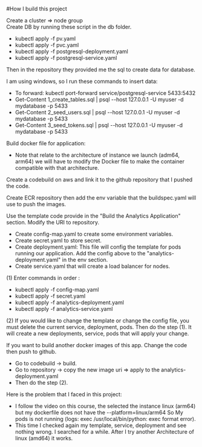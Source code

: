#How I build this project

Create a cluster => node group
\
Create DB by running these script in the db folder.
   + kubectl apply -f pv.yaml
   + kubectl apply -f pvc.yaml
   + kubectl apply -f postgresql-deployment.yaml
   + kubectl apply -f postgresql-service.yaml

Then in the repository they provided me the sql to create data for database. 

I am using windows, so I run these commands to insert data:
   + To forward: kubectl port-forward service/postgresql-service 5433:5432
   + Get-Content 1_create_tables.sql | psql --host 127.0.0.1 -U myuser -d mydatabase -p 5433
   + Get-Content 2_seed_users.sql | psql --host 127.0.0.1 -U myuser -d mydatabase -p 5433
   + Get-Content 3_seed_tokens.sql | psql --host 127.0.0.1 -U myuser -d mydatabase -p 5433

Build docker file for application:
 + Note that relate to the architecture of instance we launch (adm64, arm64) we will have to modify the Docker file to make the container compatible with that architecture.

Create a codebuild on aws and link it to the github repository that I pushed the code.

Create ECR repository then add the env variable that the buildspec.yaml will use to push the images.

Use the template code provide in the "Build the Analytics Application" section. Modify the URI to repository.
 + Create config-map.yaml to create some environment variables.
 + Create secret.yaml to store secret. 
 + Create deployment.yaml: This file will config the template for pods running our application. Add the config above to the "analytics-deployment.yaml" in the env section.
 + Create service.yaml that will create a load balancer for nodes.

(1) Enter commands in order :
+ kubectl apply -f config-map.yaml
+ kubectl apply -f secret.yaml
+ kubectl apply -f analytics-deployment.yaml
+ kubectl apply -f analytics-service.yaml

(2) If you would like to change the template or change the config file, you must delete the current service, deployment, pods.
Then do the step (1). It will create a new deployments, service, pods that will apply your change.

If you want to build another docker images of this app. Change the code then push to github.
+ Go to codebuild -> build.
+ Go to repository -> copy the new image uri => apply to the analytics-deployment.yaml
+ Then do the step (2).

Here is the problem that I faced in this project:

+ I follow the video on this course, the selected the instance linux (arm64) but my dockerfile does not have the --platform=linux/arm64
So My pods is not running (logs: exec /usr/local/bin/python: exec format error).
+ This time I checked again my template, service, deployment and see nothing wrong. I searched for a while.
After I try another Architecture of linux (amd64) it works.

